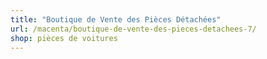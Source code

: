 ```yaml
---
title: "Boutique de Vente des Pièces Détachées"
url: /macenta/boutique-de-vente-des-pieces-detachees-7/
shop: pièces de voitures
---
```

